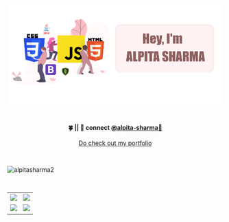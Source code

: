 <!-- <h3 align="center" style="font-family:impact;"> Hi there!</h3>

<p align="center">
I'm Alpita Sharma, a self-motivated tech enthusiast.
</p>
 -->
<!-- <h4 align="center">
 🍀 || 💬 connect <a href="https://www.linkedin.com/in/alpita-sharma-619a981b6">@alpita-sharma🌸</a>
</h4>
<p  align="center">
  <a href="https://www.linkedin.com/in/alpitasharma9/"> Do check out my portfolio</a>
</p> <br> -->

<div style="padding: 20px 0px;"><img src="./yayyyy.png" alt="aaaa"></div>

<h4 align="center">
 🍀 || 💬 connect <a href="https://www.linkedin.com/in/alpita-sharma-619a981b6">@alpita-sharma🌸</a>
</h4>
<p  align="center">
  <a href="https://www.linkedin.com/in/alpitasharma9/"> Do check out my portfolio</a>
</p> <br>

<p align="left"> <img src="https://komarev.com/ghpvc/?username=alpitasharma2&label=Profile%20views&color=0e75b6&style=flat" alt="alpitasharma2" /> </p>



</p>

<table width="100%">
  <tr>
    <td>
<img  height="180em"  src="https://github-readme-stats.vercel.app/api?username=alpitasharma2&show_icons=true&hide_border=true&theme=onedark"/> </td>
 <td> <img height="180em" src="https://github-readme-stats.vercel.app/api/top-langs/?username=alpitasharma2&show_icons=true&hide_border=true&layout=compact&langs_count=8&theme=onedark"/> </td></tr><br>
   <tr> <td> <img height="180em" src="https://github-profile-summary-cards.vercel.app/api/cards/profile-details?username=alpitasharma2&theme=dracula"></td>
     <td><img height="180em" src="https://github-profile-summary-cards.vercel.app/api/cards/most-commit-language?username=alpitasharma2&theme=dracula"></td>
  </tr>
  </tr>
 <table>
   
   

